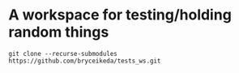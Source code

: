 # A workspace for testing/holding random things

```
git clone --recurse-submodules https://github.com/bryceikeda/tests_ws.git
```
